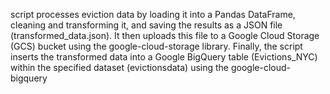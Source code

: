 script processes eviction data by loading it into a Pandas DataFrame, cleaning and transforming it, and saving the results as a JSON file (transformed_data.json). It then uploads this file to a Google Cloud Storage (GCS) bucket using the google-cloud-storage library. Finally, the script inserts the transformed data into a Google BigQuery table (Evictions_NYC) within the specified dataset (evictionsdata) using the google-cloud-bigquery